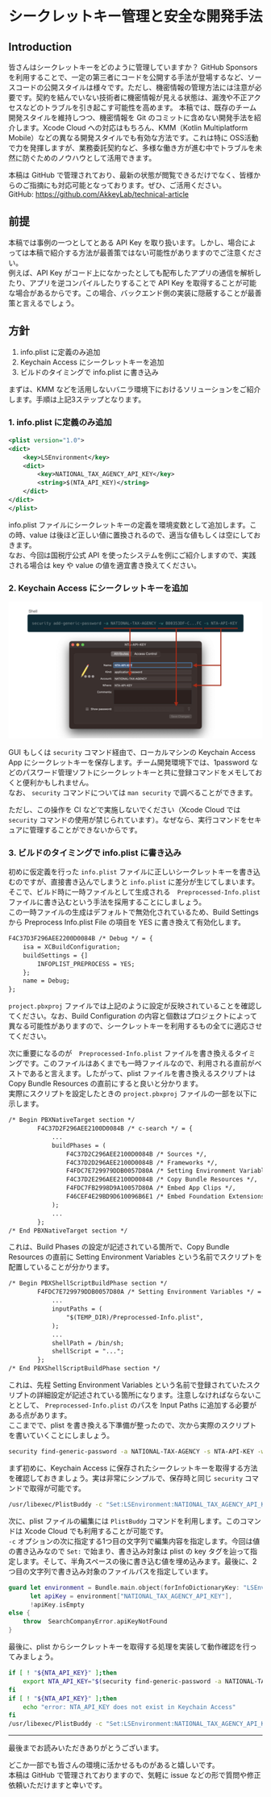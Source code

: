 # シークレットキー管理と安全な開発手法

## Introduction
皆さんはシークレットキーをどのように管理していますか？
GitHub Sponsors を利用することで、一定の第三者にコードを公開する手法が登場するなど、ソースコードの公開スタイルは様々です。ただし、機密情報の管理方法には注意が必要です。契約を結んでいない技術者に機密情報が見える状態は、漏洩や不正アクセスなどのトラブルを引き起こす可能性を高めます。
本稿では、既存のチーム開発スタイルを維持しつつ、機密情報を Git のコミットに含めない開発手法を紹介します。Xcode Cloud への対応はもちろん、KMM（Kotlin Multiplatform Mobile）などの異なる開発スタイルでも有効な方法です。これは特に OSS活動 で力を発揮しますが、業務委託契約など、多様な働き方が進む中でトラブルを未然に防ぐためのノウハウとして活用できます。

本稿は GitHub で管理されており、最新の状態が閲覧できるだけでなく、皆様からのご指摘にも対応可能となっております。ぜひ、ご活用ください。  
GitHub: https://github.com/AkkeyLab/technical-article

## 前提
本稿では事例の一つとしてとある API Key を取り扱います。しかし、場合によっては本稿で紹介する方法が最善策ではない可能性がありますのでご注意ください。  
例えば、API Key がコード上になかったとしても配布したアプリの通信を解析したり、アプリを逆コンパイルしたりすることで API Key を取得することが可能な場合があるからです。この場合、バックエンド側の実装に隠蔽することが最善策と言えるでしょう。

## 方針
1. info.plist に定義のみ追加
2. Keychain Access にシークレットキーを追加
3. ビルドのタイミングで info.plist に書き込み

まずは、KMM などを活用しないバニラ環境下におけるソリューションをご紹介します。手順は上記3ステップとなります。

### 1. info.plist に定義のみ追加

```xml
<plist version="1.0">
<dict>
	<key>LSEnvironment</key>
	<dict>
		<key>NATIONAL_TAX_AGENCY_API_KEY</key>
		<string>$(NTA_API_KEY)</string>
	</dict>
</dict>
</plist>
```

info.plist ファイルにシークレットキーの定義を環境変数として追加します。この時、value は後ほど正しい値に置換されるので、適当な値もしくは空にしておきます。  
なお、今回は国税庁公式 API を使ったシステムを例にご紹介しますので、実践される場合は key や value の値を適宜書き換えてください。

### 2. Keychain Access にシークレットキーを追加
![image](images/how-to-hide-the-key-029.png)

GUI もしくは `security` コマンド経由で、ローカルマシンの Keychain Access App にシークレットキーを保存します。チーム開発環境下では、1password などのパスワード管理ソフトにシークレットキーと共に登録コマンドをメモしておくと便利かもしれません。  
なお、 `security` コマンドについては `man security` で調べることができます。

ただし、この操作を CI などで実施しないでください（Xcode Cloud では `security` コマンドの使用が禁じられています）。なぜなら、実行コマンドをセキュアに管理することができないからです。

### 3. ビルドのタイミングで info.plist に書き込み
初めに仮定義を行った `info.plist` ファイルに正しいシークレットキーを書き込むのですが、直接書き込んでしまうと `info.plist` に差分が生じてしまいます。そこで、ビルド時に一時ファイルとして生成される　`Preprocessed-Info.plist` ファイルに書き込むという手法を採用することにしましょう。  
この一時ファイルの生成はデフォルトで無効化されているため、Build Settings から Preprocess Info.plist File の項目を YES に書き換えて有効化します。

```xml
F4C37D3F296AEE2200D0084B /* Debug */ = {
	isa = XCBuildConfiguration;
	buildSettings = {]
		INFOPLIST_PREPROCESS = YES;
	};
	name = Debug;
};
```

`project.pbxproj` ファイルでは上記のように設定が反映されていることを確認してください。なお、Build Configuration の内容と個数はプロジェクトによって異なる可能性がありますので、シークレットキーを利用するもの全てに適応させてください。

次に重要になるのが　`Preprocessed-Info.plist` ファイルを書き換えるタイミングです。このファイルはあくまでも一時ファイルなので、利用される直前がベストであると言えます。したがって、plist ファイルを書き換えるスクリプトは Copy Bundle Resources の直前にすると良いと分かります。  
実際にスクリプトを設定したときの `project.pbxproj` ファイルの一部を以下に示します。

```xml
/* Begin PBXNativeTarget section */
		F4C37D2F296AEE2100D0084B /* c-search */ = {
			...
			buildPhases = (
				F4C37D2C296AEE2100D0084B /* Sources */,
				F4C37D2D296AEE2100D0084B /* Frameworks */,
				F4FDC7E729979DDB0057D80A /* Setting Environment Variables */,
				F4C37D2E296AEE2100D0084B /* Copy Bundle Resources */,
				F4FDC7FB2998D9A10057D80A /* Embed App Clips */,
				F46CEF4E29BD9D610096B6E1 /* Embed Foundation Extensions */,
			);
			...
		};
/* End PBXNativeTarget section */
```

これは、Build Phases の設定が記述されている箇所で、Copy Bundle Resources の直前に Setting Environment Variables という名前でスクリプトを配置していることが分かります。

```xml
/* Begin PBXShellScriptBuildPhase section */
		F4FDC7E729979DDB0057D80A /* Setting Environment Variables */ = {
			...
			inputPaths = (
				"$(TEMP_DIR)/Preprocessed-Info.plist",
			);
			...
			shellPath = /bin/sh;
			shellScript = "...";
		};
/* End PBXShellScriptBuildPhase section */
```

これは、先程 Setting Environment Variables という名前で登録されていたスクリプトの詳細設定が記述されている箇所になります。注意しなければならないこととして、 `Preprocessed-Info.plist` のパスを Input Paths に追加する必要がある点があります。  
ここまでで、plist を書き換える下準備が整ったので、次から実際のスクリプトを書いていくことにしましょう。

```sh
security find-generic-password -a NATIONAL-TAX-AGENCY -s NTA-API-KEY -w
```

まず初めに、Keychain Access に保存されたシークレットキーを取得する方法を確認しておきましょう。実は非常にシンプルで、保存時と同じ `security` コマンドで取得が可能です。

```sh
/usr/libexec/PlistBuddy -c "Set:LSEnvironment:NATIONAL_TAX_AGENCY_API_KEY ${NTA_API_KEY}" "${TEMP_DIR}/Preprocessed-Info.plist"
```

次に、plist ファイルの編集には `PlistBuddy` コマンドを利用します。このコマンドは Xcode Cloud でも利用することが可能です。  
`-c` オプションの次に指定する1つ目の文字列で編集内容を指定します。今回は値の書き込みなので `Set:` で始まり、書き込み対象は plist の key タグを辿って指定します。そして、半角スペースの後に書き込む値を埋め込みます。最後に、2つ目の文字列で書き込み対象のファイルパスを指定しています。

```swift
guard let environment = Bundle.main.object(forInfoDictionaryKey: "LSEnvironment") as? [String: String],
      let apiKey = environment["NATIONAL_TAX_AGENCY_API_KEY"],
      !apiKey.isEmpty
else {
    throw  SearchCompanyError.apiKeyNotFound
}
```

最後に、plist からシークレットキーを取得する処理を実装して動作確認を行ってみましょう。

```sh
if [ ! "${NTA_API_KEY}" ];then
    export NTA_API_KEY="$(security find-generic-password -a NATIONAL-TAX-AGENCY -s NTA-API-KEY -w)"
fi
if [ ! "${NTA_API_KEY}" ];then
    echo "error: NTA_API_KEY does not exist in Keychain Access"
fi
/usr/libexec/PlistBuddy -c "Set:LSEnvironment:NATIONAL_TAX_AGENCY_API_KEY ${NTA_API_KEY}" "${TEMP_DIR}/Preprocessed-Info.plist"
```

---

最後までお読みいただきありがとうございます。

どこか一部でも皆さんの環境に活かせるものがあると嬉しいです。  
本稿は GitHub で管理されておりますので、気軽に issue などの形で質問や修正依頼いただけますと幸いです。

